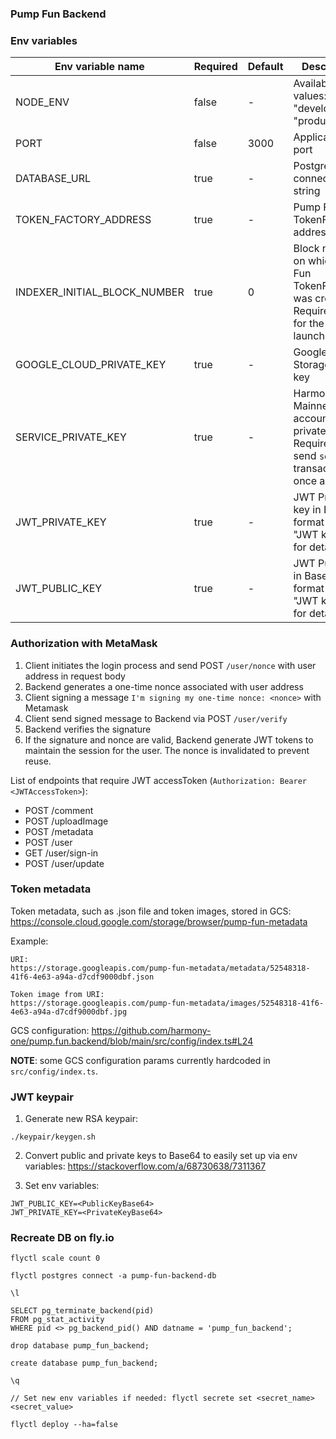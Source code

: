 ### Pump Fun Backend

### Env variables

| Env variable name            | Required | Default | Description                                                                                  |                                                                                                                                                                                                                                                                                                                                                                                                                                                
|------------------------------|----------|---------|----------------------------------------------------------------------------------------------|
| NODE_ENV                     | false    | -       | Available values: "development", "production" ]                                              |
| PORT                         | false    | 3000    | Application port                                                                             |
| DATABASE_URL                 | true     | -       | Postgres DB connection string                                                                |
| TOKEN_FACTORY_ADDRESS        | true     | -       | Pump Fun TokenFactory address                                                                |
| INDEXER_INITIAL_BLOCK_NUMBER | true     | 0       | Block number on which Pump Fun TokenFactory was created. Required only for the first launch. |
| GOOGLE_CLOUD_PRIVATE_KEY     | true     | -       | Google Cloud Storage private key                                                             |
| SERVICE_PRIVATE_KEY          | true     | -       | Harmony Mainnet account private key. Required to send `setWinner` transaction once a day.    |
| JWT_PRIVATE_KEY              | true     | -       | JWT Private key in Base64 format (see "JWT keypair" for details)                             |
| JWT_PUBLIC_KEY               | true     | -       | JWT Public key in Base64 format (see "JWT keypair" for details)                              |

### Authorization with MetaMask
1. Client initiates the login process and send POST `/user/nonce` with user address in request body
2. Backend generates a one-time nonce associated with user address
3. Client signing a message `I'm signing my one-time nonce: <nonce>` with Metamask
4. Client send signed message to Backend via POST `/user/verify`
5. Backend verifies the signature
6. If the signature and nonce are valid, Backend generate JWT tokens to maintain the session for the user. The nonce is invalidated to prevent reuse.

List of endpoints that require JWT accessToken (`Authorization: Bearer <JWTAccessToken>`):
- POST /comment
- POST /uploadImage
- POST /metadata
- POST /user
- GET /user/sign-in
- POST /user/update

### Token metadata
Token metadata, such as .json file and token images, stored in GCS:
https://console.cloud.google.com/storage/browser/pump-fun-metadata

Example:
```shell
URI:
https://storage.googleapis.com/pump-fun-metadata/metadata/52548318-41f6-4e63-a94a-d7cdf9000dbf.json

Token image from URI:
https://storage.googleapis.com/pump-fun-metadata/images/52548318-41f6-4e63-a94a-d7cdf9000dbf.jpg
```

GCS configuration:
https://github.com/harmony-one/pump.fun.backend/blob/main/src/config/index.ts#L24

**NOTE**: some GCS configuration params currently hardcoded in `src/config/index.ts`.

### JWT keypair

1. Generate new RSA keypair:
```shell
./keypair/keygen.sh
```

2. Convert public and private keys to Base64 to easily set up via env variables:
https://stackoverflow.com/a/68730638/7311367

3. Set env variables:
```shell
JWT_PUBLIC_KEY=<PublicKeyBase64>
JWT_PRIVATE_KEY=<PrivateKeyBase64>
```

### Recreate DB on fly.io
```shell
flyctl scale count 0

flyctl postgres connect -a pump-fun-backend-db

\l

SELECT pg_terminate_backend(pid) 
FROM pg_stat_activity 
WHERE pid <> pg_backend_pid() AND datname = 'pump_fun_backend';

drop database pump_fun_backend;

create database pump_fun_backend;

\q

// Set new env variables if needed: flyctl secrete set <secret_name> <secret_value>

flyctl deploy --ha=false
```
